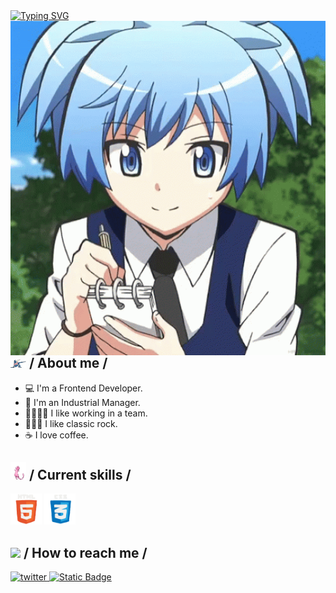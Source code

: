 <div>
  <a href="https://git.io/typing-svg"><img src="https://readme-typing-svg.demolab.com?font=Roboto+Mono&weight=999&size=40&pause=1000&color=0322B5&random=false&width=600&height=60&lines=Welcome+my+name+is+Nagisa;Software+Developer;I+like+programming" alt="Typing SVG" /></a>
</div>

<img align="right" width="600" alt="Shimarin" src="./assets/nagisa.gif" />

<h2>
  <img src="./assets/sapo.gif" width="25px" />
  / About me /
</h2>

<ul>
  <li>💻 I'm a Frontend Developer.</li>
  <li>🚀 I'm an Industrial Manager.</li>
  <li>👨‍👩‍👧‍👧 I like working in a team.</li>
  <li>🤘🏽🎸 I like classic rock.</li>
  <li>☕ I love coffee.</li>
</ul>

<h2>
  <img src="./assets/mew.gif" width="25px" />
  / Current skills /
</h2>

<div>
  <img src="./assets/html.gif" width="50px" />
  <img src="./assets/css.gif" width="50px" />
</div>

<h2>
  <img src="./assets/pikachu.gif" width="25px" />
  / How to reach me /
</h2>

<div align="left">
  <a href="https://twitter.com/Nagisa7227" target="_blank">
    <img src="https://img.shields.io/badge/Nagisa72-22092C?style=flat-square&logo=x" alt="twitter" />
  </a>
  <a href="https://instagram.com/nagisapwp" target="_blank">
    <img alt="Static Badge" src="https://img.shields.io/badge/nagisapwp-black?style=flat&logo=instagram&logoColor=%23cd486b&color=%23fccc63">
  </a>
</div>
